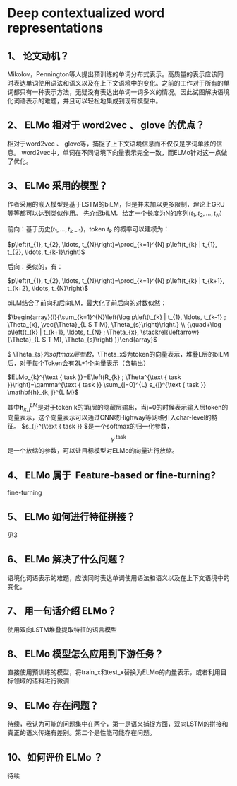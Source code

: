 # Deep contextualized word representations

## 1、 论文动机？

Mikolov，Pennington等人提出预训练的单词分布式表示。高质量的表示应该同时表达单词使用语法和语义以及在上下文语境中的变化。之前的工作对于所有的单词都只有一种表示方法，无疑没有表达出单词一词多义的情况。因此试图解决语境化词语表示的难题，并且可以轻松地集成到现有模型中。

## 2、 ELMo 相对于 word2vec 、 glove 的优点？
相对于word2vec 、 glove等，捕捉了上下文语境信息而不仅仅是字词单独的信息。
word2vec中，单词在不同语境下向量表示完全一致，而ELMo针对这一点做了优化。

## 3、 ELMo 采用的模型？
作者采用的嵌入模型是基于LSTM的biLM，但是并未加以更多限制，理论上GRU等等都可以达到类似作用。
先介绍biLM。给定一个长度为N的序列$\left(t_{1}, t_{2}, \ldots, t_{N}\right)$

前向：基于历史$\left(t_{1}, \ldots, t_{k-1}\right)$，token $t_k$ 的概率可以建模为：

$p\left(t_{1}, t_{2}, \ldots, t_{N}\right)=\prod_{k=1}^{N} p\left(t_{k} | t_{1}, t_{2}, \ldots, t_{k-1}\right)$

后向：类似的，有：

$p\left(t_{1}, t_{2}, \ldots, t_{N}\right)=\prod_{k=1}^{N} p\left(t_{k} | t_{k+1}, t_{k+2}, \ldots, t_{N}\right)$

biLM结合了前向和后向LM，最大化了前后向的对数似然：

$\begin{array}{l}{\sum_{k=1}^{N}\left(\log p\left(t_{k} | t_{1}, \ldots, t_{k-1} ; \Theta_{x}, \vec{\Theta}_{L S T M}, \Theta_{s}\right)\right.} \\ {\quad+\log p\left(t_{k} | t_{k+1}, \ldots, t_{N} ; \Theta_{x}, \stackrel{\leftarrow}{\Theta}_{L S T M}, \Theta_{s}\right) )}\end{array}$

$ \Theta_{s}$为softmax层参数，$\Theta_x$为token的向量表示，堆叠L层的biLM后，对于每个Token会有2L+1个向量表示（含输出）

$ELMo_{k}^{\text { task }}=E\left(R_{k} ; \Theta^{\text { task }}\right)=\gamma^{\text { task }} \sum_{j=0}^{L} s_{j}^{\text { task }} \mathbf{h}_{k, j}^{L M}$

其中$\mathbf{h}_{k, j}^{L M}$是对于token k的第j层的隐藏层输出，当j=0的时候表示输入层token的向量表示，这个向量表示可以通过CNN或Highway等网络引入char-level的特征。 $s_{j}^{\text { task }} $是一个softmax的归一化参数， $$\gamma^{\text { task }} $$是一个放缩的参数，可以让目标模型对ELMo的向量进行放缩。 



## 4、 ELMo 属于  Feature-based or fine-turning?

fine-turning

## 5、 ELMo 如何进行特征拼接？

见3

## 6、 ELMo 解决了什么问题？

语境化词语表示的难题，应该同时表达单词使用语法和语义以及在上下文语境中的变化。

## 7、 用一句话介绍 ELMo？

使用双向LSTM堆叠提取特征的语言模型

## 8、 ELMo 模型怎么应用到下游任务？

直接使用预训练的模型，将train_x和test_x替换为ELMo的向量表示，或者利用目标领域的语料进行微调

## 9、 ELMo 存在问题？

待续，我认为可能的问题集中在两个，第一是语义捕捉方面，双向LSTM的拼接和真正的语义传递有差别。第二个是性能可能存在问题。



## 10、如何评价 ELMo ？

待续

